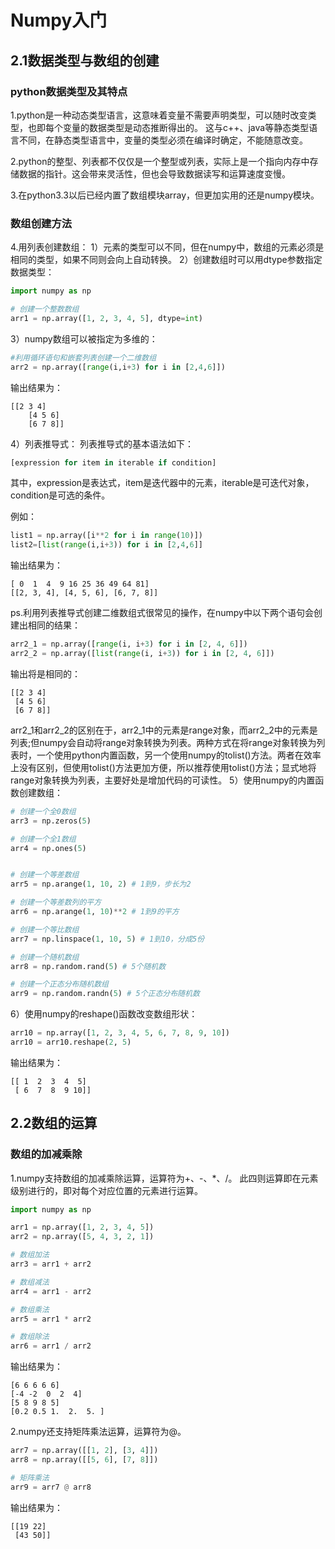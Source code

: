 # Numpy入门

## 2.1数据类型与数组的创建
### python数据类型及其特点
1.python是一种动态类型语言，这意味着变量不需要声明类型，可以随时改变类型，也即每个变量的数据类型是动态推断得出的。
这与c++、java等静态类型语言不同，在静态类型语言中，变量的类型必须在编译时确定，不能随意改变。

2.python的整型、列表都不仅仅是一个整型或列表，实际上是一个指向内存中存储数据的指针。这会带来灵活性，但也会导致数据读写和运算速度变慢。

3.在python3.3以后已经内置了数组模块array，但更加实用的还是numpy模块。

### 数组创建方法
4.用列表创建数组：
1）元素的类型可以不同，但在numpy中，数组的元素必须是相同的类型，如果不同则会向上自动转换。
2）创建数组时可以用dtype参数指定数据类型：

```python
import numpy as np

# 创建一个整数数组
arr1 = np.array([1, 2, 3, 4, 5], dtype=int)
```
3）numpy数组可以被指定为多维的：
```python
#利用循环语句和嵌套列表创建一个二维数组
arr2 = np.array([range(i,i+3) for i in [2,4,6]])
```
输出结果为：
```
[[2 3 4]
    [4 5 6]
    [6 7 8]]
```
4）列表推导式：
列表推导式的基本语法如下：


```python
[expression for item in iterable if condition]
```

其中，expression是表达式，item是迭代器中的元素，iterable是可迭代对象，condition是可选的条件。

例如：

```python
list1 = np.array([i**2 for i in range(10)])
list2=[list(range(i,i+3)) for i in [2,4,6]]
```

输出结果为：

```
[ 0  1  4  9 16 25 36 49 64 81]
[[2, 3, 4], [4, 5, 6], [6, 7, 8]]
```
ps.利用列表推导式创建二维数组式很常见的操作，在numpy中以下两个语句会创建出相同的结果：
```python
arr2_1 = np.array([range(i, i+3) for i in [2, 4, 6]])
arr2_2 = np.array([list(range(i, i+3)) for i in [2, 4, 6]])
```
输出将是相同的：
```
[[2 3 4]
 [4 5 6]
 [6 7 8]]
 ```
 arr2_1和arr2_2的区别在于，arr2_1中的元素是range对象，而arr2_2中的元素是列表;但numpy会自动将range对象转换为列表。两种方式在将range对象转换为列表时，一个使用python内置函数，另一个使用numpy的tolist()方法。两者在效率上没有区别，但使用tolist()方法更加方便，所以推荐使用tolist()方法；显式地将range对象转换为列表，主要好处是增加代码的可读性。
 5）使用numpy的内置函数创建数组：

```python
# 创建一个全0数组
arr3 = np.zeros(5)

# 创建一个全1数组
arr4 = np.ones(5)


# 创建一个等差数组
arr5 = np.arange(1, 10, 2) # 1到9，步长为2

# 创建一个等差数列的平方
arr6 = np.arange(1, 10)**2 # 1到9的平方

# 创建一个等比数组
arr7 = np.linspace(1, 10, 5) # 1到10，分成5份

# 创建一个随机数组
arr8 = np.random.rand(5) # 5个随机数

# 创建一个正态分布随机数组
arr9 = np.random.randn(5) # 5个正态分布随机数
```

6）使用numpy的reshape()函数改变数组形状：

```python
arr10 = np.array([1, 2, 3, 4, 5, 6, 7, 8, 9, 10])
arr10 = arr10.reshape(2, 5)
```

输出结果为：

```
[[ 1  2  3  4  5]
 [ 6  7  8  9 10]]
```

## 2.2数组的运算
### 数组的加减乘除
1.numpy支持数组的加减乘除运算，运算符为+、-、*、/。
此四则运算即在元素级别进行的，即对每个对应位置的元素进行运算。

```python
import numpy as np

arr1 = np.array([1, 2, 3, 4, 5])
arr2 = np.array([5, 4, 3, 2, 1])

# 数组加法
arr3 = arr1 + arr2

# 数组减法
arr4 = arr1 - arr2

# 数组乘法
arr5 = arr1 * arr2

# 数组除法
arr6 = arr1 / arr2
```
输出结果为：

```
[6 6 6 6 6]
[-4 -2  0  2  4]     
[5 8 9 8 5]
[0.2 0.5 1.  2.  5. ]
```

2.numpy还支持矩阵乘法运算，运算符为@。

```python
arr7 = np.array([[1, 2], [3, 4]])
arr8 = np.array([[5, 6], [7, 8]])

# 矩阵乘法
arr9 = arr7 @ arr8
```
输出结果为：


```
[[19 22]
 [43 50]]
```



